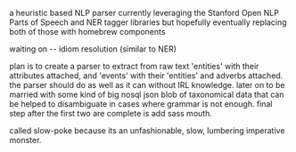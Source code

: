 a heuristic based NLP parser
currently leveraging the Stanford Open NLP Parts of Speech and NER tagger libraries 
but hopefully eventually replacing both of those with homebrew components 

waiting on --
idiom resolution (similar to NER) 

plan is to create a parser to extract from raw text 'entities' with their attributes attached, and 'events'
with their 'entities' and adverbs attached.  the parser should do as well as it can without IRL knowledge.  later on 
to be married with some kind of big nosql json blob of taxonomical data that can be helped to disambiguate
in cases where grammar is not enough.  final step after the first two are complete is add sass mouth.  

called slow-poke because its an unfashionable, slow, lumbering imperative monster.  



